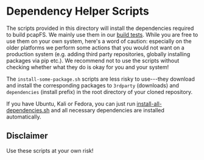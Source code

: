# Dependency Helper Scripts
The scripts provided in this directory will install the dependencies required to build pcapFS. We mainly use them in
our [build tests](../../tests/build). While you are free to use them on your own system, here's a word of
caution: especially on the older platforms we perform some actions that you would not want on a production system
(e.g. adding third party repositories, globally installing packages via pip etc.). We recommend not to use the scripts
without checking whether what they do is okay for you and your system!

The `install-some-package.sh` scripts are less risky to use---they download and install the corresponding packages
to `3rdparty` (downloads) and `dependencies` (install prefix) in the root directory of your cloned repository.

If you have Ubuntu, Kali or Fedora, you can just run [install-all-dependencies.sh](install-all-dependencies.sh) and all necessary dependencies are installed automatically.

## Disclaimer
Use these scripts at your own risk!
